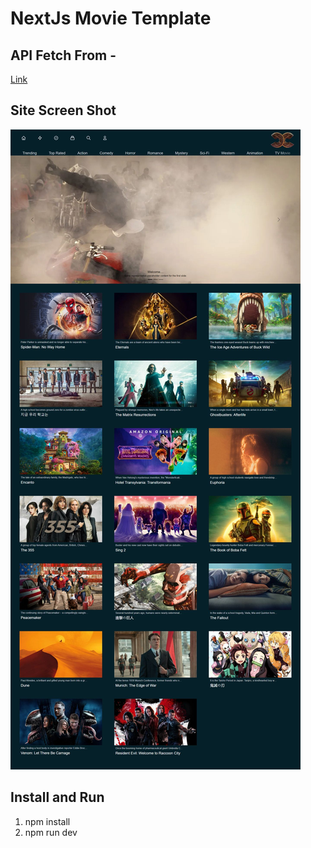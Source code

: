 # NextJs Movie Template

## API Fetch From -

[Link](https://www.themoviedb.org/)

## Site Screen Shot

![This is a alt text.](/public/screen_shot.jpg)

## Install and Run

1. npm install
2. npm run dev
